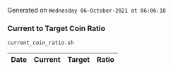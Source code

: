 Generated on `Wednesday 06-October-2021 at 06:06:18`

### Current to Target Coin Ratio
`current_coin_ratio.sh`

Date|Current|Target|Ratio
---|---|---|---
